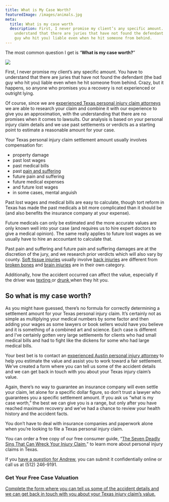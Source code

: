 ```yaml
---
title: What is My Case Worth?
featuredImage: /images/animals.jpg
meta:
  title: What is my case worth
  description: First, I never promise my client’s any specific amount. You have to
    understand that there are juries that have not found the defendant (the bad
    guy who hit you) liable even when he hit someone from behind.
---
```

<!--StartFragment-->

The most common question I get is “**What is my case worth?**”

<!--EndFragment-->

![](/images/dollar.jpg)

<!--StartFragment-->

First, I never promise my client’s any specific amount. You have to understand that there are juries that have not found the defendant (the bad guy who hit you) liable even when he hit someone from behind. Crazy, but it happens, so anyone who promises you a recovery is not experienced or outright lying.

Of course, since we are [experienced Texas personal injury claim attorneys](/meet-us/staff/) we are able to research your claim and combine it with our experience to give you an approximation, with the understanding that there are no promises when it comes to lawsuits. Our analysis is based on your personal injury claim details and we use past settlements or verdicts as a starting point to estimate a reasonable amount for your case.

Your Texas personal injury claim settlement amount usually involves compensation for:

* property damage
* past lost wages
* past medical bills
* past [pain and suffering](/faq/pain-and-suffering/)
* future pain and suffering
* future medical expenses
* and future lost wages
* in some cases, mental anguish

Past lost wages and medical bills are easy to calculate, though tort reform in Texas has made the past medicals a bit more complicated than it should be (and also benefits the insurance company at your expense).

Future medicals can only be estimated and the more accurate values are only known well into your case (and requires us to hire expert doctors to give a medical opinion). The same really applies to future lost wages as we usually have to hire an accountant to calculate that.

Past pain and suffering and future pain and suffering damages are at the discretion of the jury, and we research prior verdicts which will also vary by county. [Soft tissue injuries](/practice-areas/soft-tissue-damage-attorneys/) usually involve [back injuries](/practice-areas/austin-back-injury-lawyers/) are different from [broken bones](/practice-areas/broken-bone-injury-attorneys/) and [brain injuries](/practice-areas/brain-injury-lawyers/) are in their own category.

Additionally, how the accident occurred can affect the value, especially if the driver was [texting ](/practice-areas/texting-driving-accidents/)or [drunk ](/practice-areas/drunk-driving-accident-lawyer/)when they hit you.

## So what is my case worth?

As you might have guessed, there’s no formula for correctly determining a settlement amount for your Texas personal injury claim. It’s certainly not as simple as multiplying your medical numbers by some factor and then adding your wages as some lawyers or book sellers would have you believe and it is something of a combined art and science. Each case is different and I’ve certainly gotten very large settlements for clients who had small medical bills and had to fight like the dickens for some who had large medical bills.

Your best bet is to contact an [experienced Austin personal injury attorney](/meet-us/andrew-traub/) to help you estimate the value and assist you to work toward a fair settlement. We’ve created a form where you can tell us some of the accident details and we can get back in touch with you about your Texas injury claim’s value.

Again, there’s no way to guarantee an insurance company will even settle your claim, let alone for a specific dollar figure, so don’t trust a lawyer who guarantees you a specific settlement amount. If you ask us “what is my case worth,” the best we can give you is a range, but only after you have reached maximum recovery and we’ve had a chance to review your health history and the accident facts.

You don’t have to deal with insurance companies and paperwork alone when you’re looking to file a Texas personal injury claim.

You can order a free copy of our free consumer guide, “[The Seven Deadly Sins That Can Wreck Your Injury Claim](/resources/free-texas-accident-report/),” to learn more about personal injury claims in Texas.

If you [have a question for Andrew](/contact-us/), you can submit it confidentially online or call us at (512) 246-9191.

### Get Your Free Case Valuation

[Complete the form where you can tell us some of the accident details and we can get back in touch with you about your Texas injury claim’s value.](/meet-us/what-is-my-case-worth/)

<!--EndFragment-->